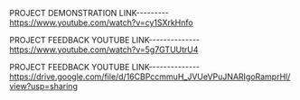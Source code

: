  PROJECT DEMONSTRATION LINK---------https://www.youtube.com/watch?v=cy1SXrkHnfo

 PROJECT FEEDBACK YOUTUBE LINK--------------https://www.youtube.com/watch?v=5g7GTUUtrU4

 PROJECT FEEDBACK YOUTUBE LINK--------------https://drive.google.com/file/d/16CBPccmmuH_JVUeVPuJNARIgoRamprHl/view?usp=sharing
